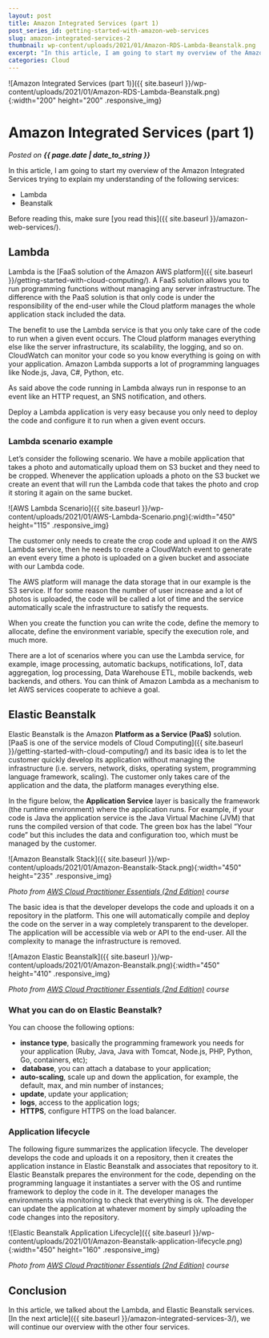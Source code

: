 ```yaml
---
layout: post
title: Amazon Integrated Services (part 1)
post_series_id: getting-started-with-amazon-web-services
slug: amazon-integrated-services-2
thumbnail: wp-content/uploads/2021/01/Amazon-RDS-Lambda-Beanstalk.png
excerpt: "In this article, I am going to start my overview of the Amazon Integrated Services trying to explain my understanding of the following services: Lambda"
categories: Cloud
---
```


![Amazon Integrated Services (part 1)]({{ site.baseurl }}/wp-content/uploads/2021/01/Amazon-RDS-Lambda-Beanstalk.png){:width="200" height="200" .responsive_img}

# Amazon Integrated Services (part 1)
_Posted on **{{ page.date | date_to_string }}**_

In this article, I am going to start my overview of the Amazon Integrated Services trying to explain my understanding of the following services:

-   Lambda
-   Beanstalk

Before reading this, make sure [you read this]({{ site.baseurl }}/amazon-web-services/).

## Lambda

Lambda is the [FaaS solution of the Amazon AWS platform]({{ site.baseurl }}/getting-started-with-cloud-computing/). A FaaS solution allows you to run programming functions without managing any server infrastructure. The difference with the PaaS solution is that only code is under the responsibility of the end-user while the Cloud platform manages the whole application stack included the data.

The benefit to use the Lambda service is that you only take care of the code to run when a given event occurs. The Cloud platform manages everything else like the server infrastructure, its scalability, the logging, and so on. CloudWatch can monitor your code so you know everything is going on with your application. Amazon Lambda supports a lot of programming languages like Node.js, Java, C#, Python, etc.

As said above the code running in Lambda always run in response to an event like an HTTP request, an SNS notification, and others.

Deploy a Lambda application is very easy because you only need to deploy the code and configure it to run when a given event occurs.

### Lambda scenario example

Let’s consider the following scenario. We have a mobile application that takes a photo and automatically upload them on S3 bucket and they need to be cropped. Whenever the application uploads a photo on the S3 bucket we create an event that will run the Lambda code that takes the photo and crop it storing it again on the same bucket.

![AWS Lambda Scenario]({{ site.baseurl }}/wp-content/uploads/2021/01/AWS-Lambda-Scenario.png){:width="450" height="115" .responsive_img}

The customer only needs to create the crop code and upload it on the AWS Lambda service, then he needs to create a CloudWatch event to generate an event every time a photo is uploaded on a given bucket and associate with our Lambda code.

The AWS platform will manage the data storage that in our example is the S3 service. If for some reason the number of user increase and a lot of photos is uploaded, the code will be called a lot of time and the service automatically scale the infrastructure to satisfy the requests.

When you create the function you can write the code, define the memory to allocate, define the environment variable, specify the execution role, and much more.

There are a lot of scenarios where you can use the Lambda service, for example, image processing, automatic backups, notifications, IoT, data aggregation, log processing, Data Warehouse ETL, mobile backends, web backends, and others. You can think of Amazon Lambda as a mechanism to let AWS services cooperate to achieve a goal.

## **Elastic Beanstalk**

Elastic Beanstalk is the Amazon **Platform as a Service (PaaS)** solution. [PaaS is one of the service models of Cloud Computing]({{ site.baseurl }}/getting-started-with-cloud-computing/) and its basic idea is to let the customer quickly develop its application without managing the infrastructure (i.e. servers, network, disks, operating system, programming language framework, scaling). The customer only takes care of the application and the data, the platform manages everything else.

In the figure below, the **Application Service** layer is basically the framework (the runtime environment) where the application runs. For example, if your code is Java the application service is the Java Virtual Machine (JVM) that runs the compiled version of that code. The green box has the label “Your code” but this includes the data and configuration too, which must be managed by the customer.

![Amazon Beanstalk Stack]({{ site.baseurl }}/wp-content/uploads/2021/01/Amazon-Beanstalk-Stack.png){:width="450" height="235" .responsive_img}

_Photo from [AWS Cloud Practitioner Essentials (2nd Edition)](https://aws.amazon.com/it/training/course-descriptions/cloud-practitioner-essentials/) course_

The basic idea is that the developer develops the code and uploads it on a repository in the platform. This one will automatically compile and deploy the code on the server in a way completely transparent to the developer. The application will be accessible via web or API to the end-user. All the complexity to manage the infrastructure is removed.

![Amazon Elastic Beanstalk]({{ site.baseurl }}/wp-content/uploads/2021/01/Amazon-Beanstalk.png){:width="450" height="410" .responsive_img}

_Photo from [AWS Cloud Practitioner Essentials (2nd Edition)](https://aws.amazon.com/it/training/course-descriptions/cloud-practitioner-essentials/) course_

### What you can do on Elastic Beanstalk?

You can choose the following options:

-   **instance type**, basically the programming framework you needs for your application (Ruby, Java, Java with Tomcat, Node.js, PHP, Python, Go, containers, etc);
-    **database**, you can attach a database to your application;
-   **auto-scaling**, scale up and down the application, for example, the default, max, and min number of instances;
-   **update**, update your application;
-   **logs**, access to the application logs;
-   **HTTPS**, configure HTTPS on the load balancer.

### Application lifecycle

The following figure summarizes the application lifecycle. The developer develops the code and uploads it on a repository, then it creates the application instance in Elastic Beanstalk and associates that repository to it. Elastic Beanstalk prepares the environment for the code, depending on the programming language it instantiates a server with the OS and runtime framework to deploy the code in it. The developer manages the environments via monitoring to check that everything is ok. The developer can update the application at whatever moment by simply uploading the code changes into the repository.

![Elastic Beanstalk Application Lifecycle]({{ site.baseurl }}/wp-content/uploads/2021/01/Amazon-Beanstalk-application-lifecycle.png){:width="450" height="160" .responsive_img}

_Photo from [AWS Cloud Practitioner Essentials (2nd Edition)](https://aws.amazon.com/it/training/course-descriptions/cloud-practitioner-essentials/) course_

## **Conclusion**

In this article, we talked about the Lambda, and Elastic Beanstalk services. [In the next article]({{ site.baseurl }}/amazon-integrated-services-3/), we will continue our overview with the other four services.